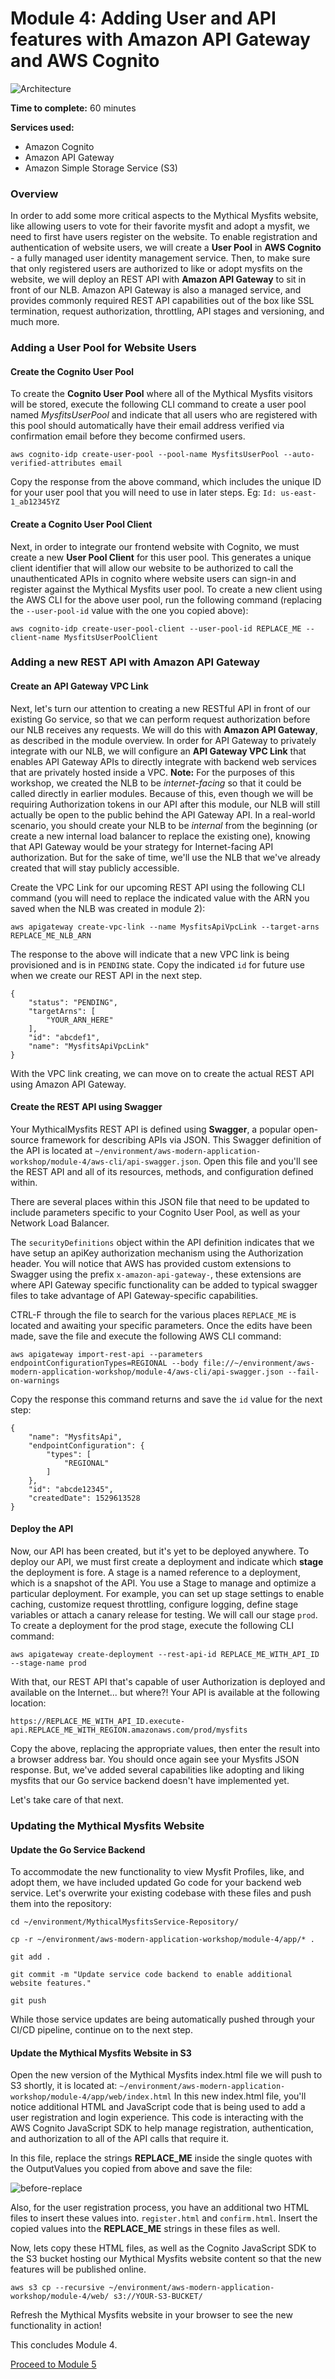# Module 4: Adding User and API features with Amazon API Gateway and AWS Cognito

![Architecture](/images/module-4/architecture-module-4.png)

**Time to complete:** 60 minutes

**Services used:**
* Amazon Cognito
* Amazon API Gateway
* Amazon Simple Storage Service (S3)

### Overview

In order to add some more critical aspects to the Mythical Mysfits website, like allowing users to vote for their favorite mysfit and adopt a mysfit, we need to first have users register on the website. To enable registration and authentication of website users, we will create a **User Pool** in **AWS Cognito** - a fully managed user identity management service. Then, to make sure that only registered users are authorized to like or adopt mysfits on the website, we will deploy an REST API with **Amazon API Gateway** to sit in front of our NLB. Amazon API Gateway is also a managed service, and provides commonly required REST API capabilities out of the box like SSL termination, request authorization, throttling, API stages and versioning, and much more.

### Adding a User Pool for Website Users

#### Create the Cognito User Pool

To create the **Cognito User Pool** where all of the Mythical Mysfits visitors will be stored, execute the following CLI command to create a user pool named *MysfitsUserPool* and indicate that all users who are registered with this pool should automatically have their email address verified via confirmation email before they become confirmed users.

```
aws cognito-idp create-user-pool --pool-name MysfitsUserPool --auto-verified-attributes email
```
Copy the response from the above command, which includes the unique ID for your user pool that you will need to use in later steps. Eg: `Id: us-east-1_ab12345YZ`

#### Create a Cognito User Pool Client

Next, in order to integrate our frontend website with Cognito, we must create a new **User Pool Client** for this user pool. This generates a unique client identifier that will allow our website to be authorized to call the unauthenticated APIs in cognito where website users can sign-in and register against the Mythical Mysfits user pool. To create a new client using the AWS CLI for the above user pool, run the following command (replacing the `--user-pool-id` value with the one you copied above):

```
aws cognito-idp create-user-pool-client --user-pool-id REPLACE_ME --client-name MysfitsUserPoolClient
```

### Adding a new REST API with Amazon API Gateway

#### Create an API Gateway VPC Link
Next, let's turn our attention to creating a new RESTful API in front of our existing Go service, so that we can perform request authorization before our NLB receives any requests. We will do this with **Amazon API Gateway**, as described in the module overview. In order for API Gateway to privately integrate with our NLB, we will configure an **API Gateway VPC Link** that enables API Gateway APIs to directly integrate with backend web services that are privately hosted inside a VPC. **Note:** For the purposes of this workshop, we created the NLB to be *internet-facing* so that it could be called directly in earlier modules. Because of this, even though we will be requiring Authorization tokens in our API after this module, our NLB will still actually be open to the public behind the API Gateway API. In a real-world scenario, you should create your NLB to be *internal* from the beginning (or create a new internal load balancer to replace the existing one), knowing that API Gateway would be your strategy for Internet-facing API authorization. But for the sake of time, we'll use the NLB that we've already created that will stay publicly accessible.

Create the VPC Link for our upcoming REST API using the following CLI command (you will need to replace the indicated value with the ARN you saved when the NLB was created in module 2):

```
aws apigateway create-vpc-link --name MysfitsApiVpcLink --target-arns REPLACE_ME_NLB_ARN
```

The response to the above will indicate that a new VPC link is being provisioned and is in `PENDING` state. Copy the indicated `id` for future use when we create our REST API in the next step.

```
{
    "status": "PENDING",
    "targetArns": [
        "YOUR_ARN_HERE"
    ],
    "id": "abcdef1",
    "name": "MysfitsApiVpcLink"
}
```

With the VPC link creating, we can move on to create the actual REST API using Amazon API Gateway.  

#### Create the REST API using Swagger

Your MythicalMysfits REST API is defined using **Swagger**, a popular open-source framework for describing APIs via JSON. This Swagger definition of the API is located at `~/environment/aws-modern-application-workshop/module-4/aws-cli/api-swagger.json`. Open this file and you'll see the REST API and all of its resources, methods, and configuration defined within.  

There are several places within this JSON file that need to be updated to include parameters specific to your Cognito User Pool, as well as your Network Load Balancer.  

The `securityDefinitions` object within the API definition indicates that we have setup an apiKey authorization mechanism using the Authorization header. You will notice that AWS has provided custom extensions to Swagger using the prefix `x-amazon-api-gateway-`, these extensions are where API Gateway specific functionality can be added to typical swagger files to take advantage of API Gateway-specific capabilities.

CTRL-F through the file to search for the various places `REPLACE_ME` is located and awaiting your specific parameters. Once the edits have been made, save the file and execute the following AWS CLI command:

```
aws apigateway import-rest-api --parameters endpointConfigurationTypes=REGIONAL --body file://~/environment/aws-modern-application-workshop/module-4/aws-cli/api-swagger.json --fail-on-warnings
```

Copy the response this command returns and save the `id` value for the next step:

```
{
    "name": "MysfitsApi",
    "endpointConfiguration": {
        "types": [
            "REGIONAL"
        ]
    },
    "id": "abcde12345",
    "createdDate": 1529613528
}
```

#### Deploy the API

Now, our API has been created, but it's yet to be deployed anywhere. To deploy our API, we must first create a deployment and indicate which **stage** the deployment is fore. A stage is a named reference to a deployment, which is a snapshot of the API. You use a Stage to manage and optimize a particular deployment. For example, you can set up stage settings to enable caching, customize request throttling, configure logging, define stage variables or attach a canary release for testing. We will call our stage `prod`. To create a deployment for the prod stage, execute the following CLI command:

```
aws apigateway create-deployment --rest-api-id REPLACE_ME_WITH_API_ID --stage-name prod
```

With that, our REST API that's capable of user Authorization is deployed and available on the Internet... but where?!  Your API is available at the following location:

```
https://REPLACE_ME_WITH_API_ID.execute-api.REPLACE_ME_WITH_REGION.amazonaws.com/prod/mysfits
```

<!-- I get a "Missing Authentication Token" error when I: -->

Copy the above, replacing the appropriate values, then enter the result into a browser address bar. You should once again see your Mysfits JSON response. But, we've added several capabilities like adopting and liking mysfits that our Go service backend doesn't have implemented yet.

Let's take care of that next.


### Updating the Mythical Mysfits Website

#### Update the Go Service Backend

To accommodate the new functionality to view Mysfit Profiles, like, and adopt them, we have included updated Go code for your backend web service. Let's overwrite your existing codebase with these files and push them into the repository:

```
cd ~/environment/MythicalMysfitsService-Repository/
```

```
cp -r ~/environment/aws-modern-application-workshop/module-4/app/* .
```

```
git add .
```

```
git commit -m "Update service code backend to enable additional website features."
```

```
git push
```

While those service updates are being automatically pushed through your CI/CD pipeline, continue on to the next step.

#### Update the Mythical Mysfits Website in S3

Open the new version of the Mythical Mysfits index.html file we will push to S3 shortly, it is located at: `~/environment/aws-modern-application-workshop/module-4/app/web/index.html`
In this new index.html file, you'll notice additional HTML and JavaScript code that is being used to add a user registration and login experience. This code is interacting with the AWS Cognito JavaScript SDK to help manage registration, authentication, and authorization to all of the API calls that require it.

In this file, replace the strings **REPLACE_ME** inside the single quotes with the OutputValues you copied from above and save the file:

![before-replace](/images/module-4/before-replace.png)

Also, for the user registration process, you have an additional two HTML files to insert these values into. `register.html` and `confirm.html`. Insert the copied values into the **REPLACE_ME** strings in these files as well.

Now, lets copy these HTML files, as well as the Cognito JavaScript SDK to the S3 bucket hosting our Mythical Mysfits website content so that the new features will be published online.

```
aws s3 cp --recursive ~/environment/aws-modern-application-workshop/module-4/web/ s3://YOUR-S3-BUCKET/
```

Refresh the Mythical Mysfits website in your browser to see the new functionality in action!

This concludes Module 4.

[Proceed to Module 5](/module-5)
